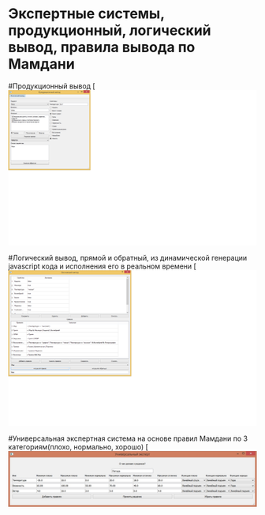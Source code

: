 # Экспертные системы, продукционный, логический вывод, правила вывода по Мамдани


#Продукционный вывод
[![N|Solid](https://github.com/EgorSidorov/Expert_system/blob/master/images/production.png)

#Логический вывод, прямой и обратный, из динамической генерации javascript кода и исполнения его в реальном времени
[![N|Solid](https://github.com/EgorSidorov/Expert_system/blob/master/images/logic.png)

#Универсальная экспертная система на основе правил Мамдани по 3 категориям(плохо, нормально, хорошо)
[![N|Solid](https://github.com/EgorSidorov/Expert_system/blob/master/images/mamdani.jpg)
